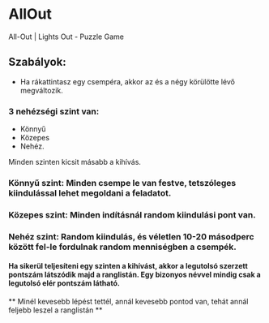 # AllOut
All-Out | Lights Out - Puzzle Game
## Szabályok:
* Ha rákattintasz egy csempéra, akkor az és a négy körülötte lévő megváltozik.

### 3 nehézségi szint van:
- Könnyű
- Közepes
- Nehéz.

Minden szinten kicsit másabb a kihívás.

### Könnyű szint:  Minden csempe le van festve, tetszóleges kiindulással lehet megoldani a feladatot.
### Közepes szint: Minden indításnál random kiindulási pont van.
### Nehéz szint: Random kiindulás, és véletlen 10-20 másodperc között fel-le fordulnak random menniségben a csempék.

#### Ha sikerül teljesíteni egy szinten a kihívást, akkor a legutolsó szerzett pontszám látszódik majd a ranglistán. Egy bizonyos névvel mindig csak a legutolsó elér pontszám látható.
** Minél kevesebb lépést tettél, annál kevesebb pontod van, tehát annál feljebb leszel a ranglistán **
